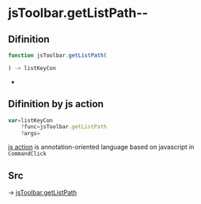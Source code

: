 # jsToolbar.getListPath--

## Difinition

```js.js
function jsToolbar.getListPath(

) -> listKeyCon
```

- 


## Difinition by js action

```js.js
var=listKeyCon
	?func=jsToolbar.getListPath
	?args=

```

[js action](#) is annotation-oriented language based on javascript in `CommandClick`



## Src

-> [jsToolbar.getListPath](https://github.com/puutaro/CommandClick/blob/master/app/src/main/java/com/puutaro/commandclick/fragment_lib/terminal_fragment/js_interface/toolbar/JsToolbar.kt#L48)


